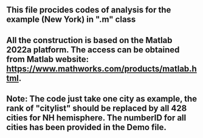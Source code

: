 ## This file procides codes of analysis for the example (New York) in ".m" class
## All the construction is based on the Matlab 2022a platform. The access can be obtained from Matlab website: https://www.mathworks.com/products/matlab.html.

## Note: The code just take one city as example, the rank of "citylist" should be replaced by all 428 cities for NH hemisphere. The numberID for all cities has been provided in the Demo file.
